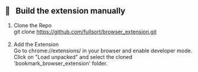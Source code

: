<h2>🔨 &nbsp; Build the extension manually</h2>

1. Clone the Repo<br/>
git clone https://github.com/fullsort/browser_extension.git
<br/><br/>
2. Add the Extension<br/>
Go to chrome://extensions/ in your browser and enable developer mode.<br/>
Click on "Load unpacked" and select the cloned 'bookmark_browser_extension' folder.

